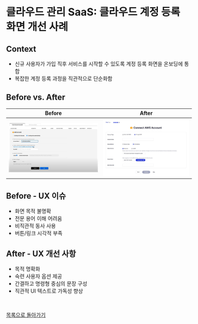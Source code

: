 # 클라우드 관리 SaaS: 클라우드 계정 등록 화면 개선 사례

## Context
- 신규 사용자가 가입 직후 서비스를 시작할 수 있도록 계정 등록 화면을 온보딩에 통합  
- 복잡한 계정 등록 과정을 직관적으로 단순화함

## Before vs. After
| Before | After |
|--------|-------|
| ![Before](../../assets/aws_before.jpg) | ![After](../../assets/aws_after.jpg) |

## Before - UX 이슈
- 화면 목적 불명확  
- 전문 용어 이해 어려움  
- 비직관적 동사 사용  
- 버튼/링크 시각적 부족

## After - UX 개선 사항
- 목적 명확화  
- 숙련 사용자 옵션 제공  
- 간결하고 명령형 중심의 문장 구성  
- 직관적 UI 텍스트로 가독성 향상

<br>

[목록으로 돌아가기](./index.md)
